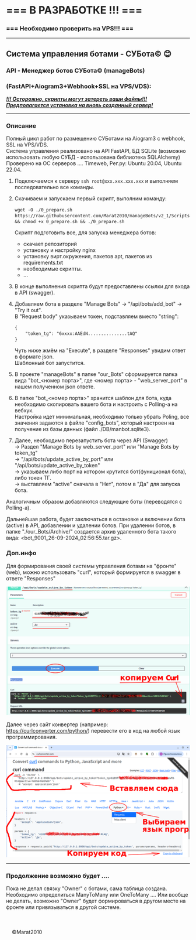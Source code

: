 # === В РАЗРАБОТКЕ !!! ===
### === Необходимо проверить на VPS!!! ===

---

## Система управления ботами - СУБота&#169; 😊
### API - Менеджер ботов СУБота©️  (manageBots)
### (FastAPI+Aiogram3+Webhook+SSL на VPS/VDS): 

<u>***!!! Осторожно, скрипты могут затереть ваши файлы!!!***</u>  
<u>***Предполагается установка на вновь созданный сервер!***</u>  

---
### Описание
Полный цикл работ по размещению СУБотами на Aiogram3 c webhook, SSL на VPS/VDS.  
Система управления реализовано на API FastAPI, БД SQLite (возможно использовать любую СУБД - использована библиотека SQLAlchemy)  
Проверено на ОС серверов .... Timeweb, Рег.ру:  Ubuntu 20.04, Ubuntu 22.04.

1. Подключаемся к серверу `ssh root@xxx.xxx.xxx.xxx` и выполняем последовательно все команды.    

2. Скачиваем и запускаем первый скрипт, выполним команду:  
    ```
    wget -O ./0_prepare.sh https://raw.githubusercontent.com/Marat2010/manageBots/v2_1/Scripts/0_prepare.sh && chmod +x 0_prepare.sh && ./0_prepare.sh
    ```
   Скрипт подготовить все, для запуска менеджера ботов: 
   - скачает репозиторий
   - установку и настройку nginx
   - установку вирт.окружения, пакетов apt, пакетов из requirements.txt
   - необходимые скрипты.
   - ...

3. В конце выполнения скрипта будут предоставлены ссылки для входа в API (swagger).
4. Добавляем бота в разделе "Manage Bots" -> "/api/bots/add_bot" -> "Try it out".  
   В "Request body" указываем токен, подставляем вместо "string":
   ```
   {
       "token_tg": "6xxxx:AAEdN...............tAQ"
   }
   ```
   Чуть ниже жмём на "Execute", в разделе "Responses" увидим ответ в формате json.  
   Шаблонный бот запустится.
5. В проекте "manageBots" в папке "our_Bots" сформируется папка вида "bot_<номер порта>",
  где <номер порта> - "web_server_port" в нашем полученном json ответе.
6. В папке "bot_<номер порта>" хранится шаблон для бота, куда необходимо скопировать 
  вашего бота и настроить с Polling-а на вебхук.  
   Настройка идет минимальная, необходимо только убрать Poling, все значения задаются в 
  файле "config_bots", который настроен на получение из базы данных (файл ./DB/manbot.sqlite3).
7. Далее, необходимо перезапустить бота через API (Swagger)  
  -> Раздел "Manage Bots by web_server_port" 
  или "Manage Bots by token_tg"  
  -> "/api/bots/update_active_by_port" или "/api/bots/update_active_by_token"  
  -> указываем либо порт на котором крутится бот(функционал бота), либо токен ТГ.  
  -> выставляем "active" сначала в "Нет", потом в "Да" для запуска бота.
   
Аналогичным образом добавляются следующие боты (переводятся с Polling-а).

Дальнейшая работа, будет заключаться в остановке и включении бота (active) в API, добавлении и удалении ботов.
При удалении ботов, в папке "./our_Bots/Archive/" создается архив удаленного бота такого 
вида: <bot_9001_26-09-2024_02:56:55.tar.gz>.

### Доп.инфо
Для формирования своей системы управления ботами на "фронте" (web), можно использовать "curl", 
который формируется в swagger в ответе "Responses"  

![](curl.png)

Далее через сайт конвертер (например: https://curlconverter.com/python/) перевести его в код 
на любой язык программирования.

<img src="convert.png"/>


---
 
### Продолжение возможно будет ....
Пока не делал связку "Owner" с ботами, сама таблица создана.  
Необходимо определиться ManyToMany или OneToMany ....
Или вообще не делать, возможно "Owner" будет формироваться в другом месте на фронте 
или привязываться в другой системе.
\
\
\
<br>
&nbsp;&nbsp;&nbsp;&nbsp;©Marat2010



